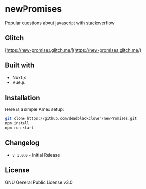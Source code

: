 # newPromises
Popular questions about javascript with stackoverflow
## Glitch
[https://new-promises.glitch.me/](https://new-promises.glitch.me/)
## Built with
* Nuxt.js
* Vue.js

## Installation
Here is a simple Ames setup:
```bash
git clone https://github.com/deadblackclover/newPromises.git
npm install
npm run start
```
## Changelog
* `v 1.0.0` - Initial Release

## License
GNU General Public License v3.0
